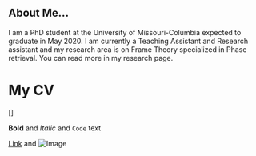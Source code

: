 ## About Me...

I am a PhD student at the University of Missouri-Columbia expected to graduate in May 2020. I am currently a Teaching Assistant and Research assistant and my research area is on Frame Theory specialized in Phase retrieval. You can read more in my research page. 


# My CV
[]


**Bold** and _Italic_ and `Code` text

[Link](url) and ![Image](src)
```

